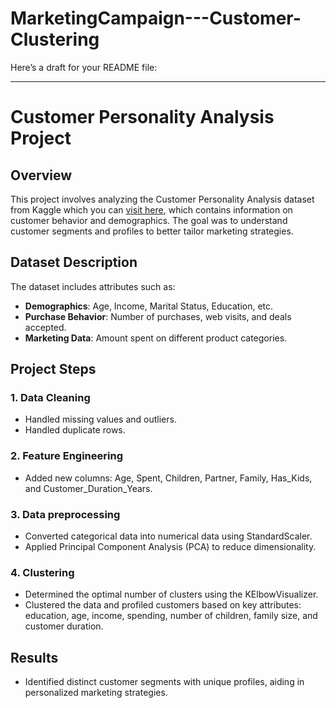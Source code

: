 # MarketingCampaign---Customer-Clustering

Here’s a draft for your README file:

---

# Customer Personality Analysis Project

## Overview

This project involves analyzing the Customer Personality Analysis dataset from Kaggle which you can [visit here](https://www.kaggle.com/datasets/imakash3011/customer-personality-analysis/data), which contains information on customer behavior and demographics. 
The goal was to understand customer segments and profiles to better tailor marketing strategies.

## Dataset Description

The dataset includes attributes such as:
- **Demographics**: Age, Income, Marital Status, Education, etc.
- **Purchase Behavior**: Number of purchases, web visits, and deals accepted.
- **Marketing Data**: Amount spent on different product categories.

## Project Steps

### 1. Data Cleaning
- Handled missing values and outliers.
- Handled duplicate rows.

### 2. Feature Engineering
- Added new columns: Age, Spent, Children, Partner, Family, Has_Kids, and Customer_Duration_Years.

### 3. Data preprocessing
- Converted categorical data into numerical data using StandardScaler.
- Applied Principal Component Analysis (PCA) to reduce dimensionality.

### 4. Clustering
- Determined the optimal number of clusters using the KElbowVisualizer.
- Clustered the data and profiled customers based on key attributes: education, age, income, spending, number of children, family size, and customer duration.

## Results
- Identified distinct customer segments with unique profiles, aiding in personalized marketing strategies.
